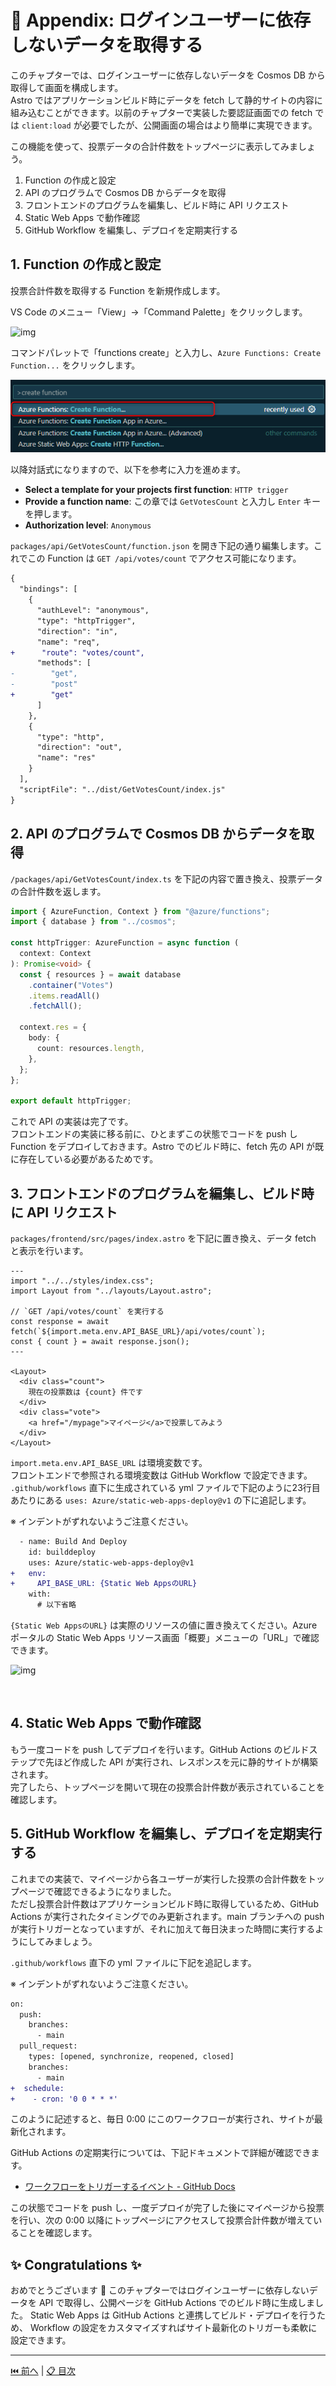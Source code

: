 # 💎 Appendix: ログインユーザーに依存しないデータを取得する

このチャプターでは、ログインユーザーに依存しないデータを Cosmos DB から取得して画面を構成します。  
Astro ではアプリケーションビルド時にデータを fetch して静的サイトの内容に組み込むことができます。以前のチャプターで実装した要認証画面での fetch では `client:load` が必要でしたが、公開画面の場合はより簡単に実現できます。

この機能を使って、投票データの合計件数をトップページに表示してみましょう。

1. Function の作成と設定
1. API のプログラムで Cosmos DB からデータを取得
1. フロントエンドのプログラムを編集し、ビルド時に API リクエスト
1. Static Web Apps で動作確認
1. GitHub Workflow を編集し、デプロイを定期実行する

## 1. Function の作成と設定

投票合計件数を取得する Function を新規作成します。  

VS Code のメニュー「View」→「Command Palette」をクリックします。

![img](./images/setup-application/3-03.png)

コマンドパレットで「functions create」と入力し、`Azure Functions: Create Function...` をクリックします。

![img](./images/create-authenticated-data/1-02.png)

以降対話式になりますので、以下を参考に入力を進めます。

- **Select a template for your projects first function**: `HTTP trigger`
- **Provide a function name**: この章では `GetVotesCount` と入力し `Enter` キーを押します。
- **Authorization level**: `Anonymous`

`packages/api/GetVotesCount/function.json` を開き下記の通り編集します。これでこの Function は `GET /api/votes/count` でアクセス可能になります。

```diff
{
  "bindings": [
    {
      "authLevel": "anonymous",
      "type": "httpTrigger",
      "direction": "in",
      "name": "req",
+      "route": "votes/count",
      "methods": [
-        "get",
-        "post"
+        "get"
      ]
    },
    {
      "type": "http",
      "direction": "out",
      "name": "res"
    }
  ],
  "scriptFile": "../dist/GetVotesCount/index.js"
}
```

## 2. API のプログラムで Cosmos DB からデータを取得

`/packages/api/GetVotesCount/index.ts` を下記の内容で置き換え、投票データの合計件数を返します。

```typescript
import { AzureFunction, Context } from "@azure/functions";
import { database } from "../cosmos";

const httpTrigger: AzureFunction = async function (
  context: Context
): Promise<void> {
  const { resources } = await database
    .container("Votes")
    .items.readAll()
    .fetchAll();

  context.res = {
    body: {
      count: resources.length,
    },
  };
};

export default httpTrigger;
```

これで API の実装は完了です。  
フロントエンドの実装に移る前に、ひとまずこの状態でコードを push し Function をデプロイしておきます。Astro でのビルド時に、fetch 先の API が既に存在している必要があるためです。

## 3. フロントエンドのプログラムを編集し、ビルド時に API リクエスト

`packages/frontend/src/pages/index.astro` を下記に置き換え、データ fetch と表示を行います。

```astro
---
import "../../styles/index.css";
import Layout from "../layouts/Layout.astro";

// `GET /api/votes/count` を実行する
const response = await fetch(`${import.meta.env.API_BASE_URL}/api/votes/count`);
const { count } = await response.json();
---

<Layout>
  <div class="count">
    現在の投票数は {count} 件です
  </div>
  <div class="vote">
    <a href="/mypage">マイページ</a>で投票してみよう
  </div>
</Layout>
```

`import.meta.env.API_BASE_URL` は環境変数です。  
フロントエンドで参照される環境変数は GitHub Workflow で設定できます。 `.github/workflows` 直下に生成されている yml ファイルで下記のように23行目あたりにある `uses: Azure/static-web-apps-deploy@v1` の下に追記します。

※ インデントがずれないようご注意ください。

```diff
  - name: Build And Deploy
    id: builddeploy
    uses: Azure/static-web-apps-deploy@v1
+   env:
+     API_BASE_URL: {Static Web AppsのURL}
    with:
      # 以下省略
```

`{Static Web AppsのURL}` は実際のリソースの値に置き換えてください。Azure ポータルの Static Web Apps リソース画面「概要」メニューの「URL」で確認できます。

![img](./images/get-public-data/3-01.png)

<br>

## 4. Static Web Apps で動作確認

もう一度コードを push してデプロイを行います。GitHub Actions のビルドステップで先ほど作成した API が実行され、レスポンスを元に静的サイトが構築されます。  
完了したら、トップページを開いて現在の投票合計件数が表示されていることを確認します。

## 5. GitHub Workflow を編集し、デプロイを定期実行する

これまでの実装で、マイページから各ユーザーが実行した投票の合計件数をトップページで確認できるようになりました。  
ただし投票合計件数はアプリケーションビルド時に取得しているため、GitHub Actions が実行されたタイミングでのみ更新されます。main ブランチへの push が実行トリガーとなっていますが、それに加えて毎日決まった時間に実行するようにしてみましょう。

`.github/workflows` 直下の yml ファイルに下記を追記します。

※ インデントがずれないようご注意ください。

```diff
on:
  push:
    branches:
      - main
  pull_request:
    types: [opened, synchronize, reopened, closed]
    branches:
      - main
+  schedule:
+    - cron: '0 0 * * *'
```

このように記述すると、毎日 0:00 にこのワークフローが実行され、サイトが最新化されます。

GitHub Actions の定期実行については、下記ドキュメントで詳細が確認できます。

- [ワークフローをトリガーするイベント - GitHub Docs](https://docs.github.com/ja/actions/using-workflows/events-that-trigger-workflows#schedule)

この状態でコードを push し、一度デプロイが完了した後にマイページから投票を行い、次の 0:00 以降にトップページにアクセスして投票合計件数が増えていることを確認します。

## ✨ Congratulations ✨

おめでとうございます 🎉 このチャプターではログインユーザーに依存しないデータを API で取得し、公開ページを GitHub Actions でのビルド時に生成しました。
Static Web Apps は GitHub Actions と連携してビルド・デプロイを行うため、 Workflow の設定をカスタマイズすればサイト最新化のトリガーも柔軟に設定できます。

---

[⏮️ 前へ](./customize-ad-b2c-builtin-ui.md) | [📋 目次](../README.md)
